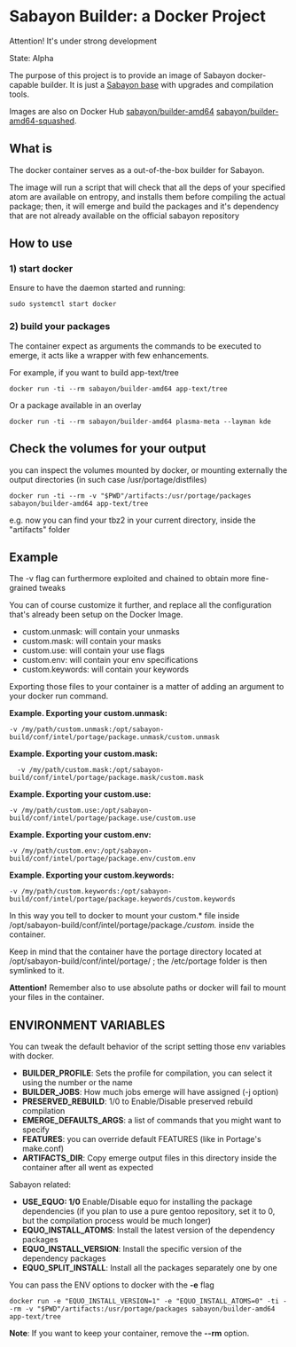# Sabayon Builder: a Docker Project #

Attention! It's under strong development

State: Alpha

The purpose of this project is to provide an image of Sabayon docker-capable builder.
It is just a [Sabayon base](https://github.com/mudler/docker-sabayon-base) with upgrades and compilation tools.

Images are also on Docker Hub [sabayon/builder-amd64](https://registry.hub.docker.com/u/sabayon/builder-amd64/) [sabayon/builder-amd64-squashed](https://registry.hub.docker.com/u/sabayon/builder-amd64-squashed/).

## What is

The docker container serves as a out-of-the-box builder for Sabayon.

The image will run a script that will check that all the deps of your specified atom are available on entropy, and installs them before compiling the actual package; then, it will emerge and build the packages and it's dependency that are not already available on the official sabayon repository

## How to use

### 1) start docker

Ensure to have the daemon started and running:

    sudo systemctl start docker

### 2) build your packages

The container expect as arguments the commands to be executed to emerge, it acts like a wrapper with few enhancements.

For example, if you want to build app-text/tree

    docker run -ti --rm sabayon/builder-amd64 app-text/tree

Or a package available in an overlay

    docker run -ti --rm sabayon/builder-amd64 plasma-meta --layman kde

## Check the volumes for your output

you can inspect the volumes mounted by docker, or mounting externally the output directories (in such case /usr/portage/distfiles)

    docker run -ti --rm -v "$PWD"/artifacts:/usr/portage/packages sabayon/builder-amd64 app-text/tree

e.g. now you can find your tbz2 in your current directory, inside the "artifacts" folder

## Example

The -v flag can furthermore exploited and chained to obtain more fine-grained tweaks

You can of course customize it further, and replace all the configuration that's already been setup on the Docker Image.

- custom.unmask: will contain your unmasks
- custom.mask: will contain your masks
- custom.use: will contain your use flags
- custom.env: will contain your env specifications
- custom.keywords: will contain your keywords

Exporting those files to your container is a matter of adding an argument to your docker run command.

**Example. Exporting your custom.unmask:**

    -v /my/path/custom.unmask:/opt/sabayon-build/conf/intel/portage/package.unmask/custom.unmask


**Example. Exporting your custom.mask:**

      -v /my/path/custom.mask:/opt/sabayon-build/conf/intel/portage/package.mask/custom.mask


**Example. Exporting your custom.use:**


    -v /my/path/custom.use:/opt/sabayon-build/conf/intel/portage/package.use/custom.use


**Example. Exporting your custom.env:**


    -v /my/path/custom.env:/opt/sabayon-build/conf/intel/portage/package.env/custom.env


**Example. Exporting your custom.keywords:**


    -v /my/path/custom.keywords:/opt/sabayon-build/conf/intel/portage/package.keywords/custom.keywords


In this way you tell to docker to mount your custom.* file inside /opt/sabayon-build/conf/intel/portage/package.*/custom.* inside the container.

Keep in mind that the container have the portage directory located at /opt/sabayon-build/conf/intel/portage/ ; the /etc/portage folder is then symlinked to it.

**Attention!** Remember also to use absolute paths or docker will fail to mount your files in the container.


## ENVIRONMENT VARIABLES

You can tweak the default behavior of the script setting those env variables with docker.

- **BUILDER_PROFILE**: Sets the profile for compilation, you can select it using the number or the name
- **BUILDER_JOBS**: How much jobs emerge will have assigned (-j option)
- **PRESERVED_REBUILD**: 1/0 to Enable/Disable preserved rebuild compilation
- **EMERGE_DEFAULTS_ARGS**: a list of commands that you might want to specify
- **FEATURES**: you can override default FEATURES (like in Portage's make.conf)
- **ARTIFACTS_DIR**: Copy emerge output files in this directory inside the container after all went as expected

Sabayon related:
- **USE_EQUO: 1/0** Enable/Disable equo for installing the package dependencies (if you plan to use a pure gentoo repository, set it to 0, but the compilation process would be much longer)
- **EQUO_INSTALL_ATOMS**: Install the latest version of the dependency packages
- **EQUO_INSTALL_VERSION**: Install the specific version of the dependency packages
- **EQUO_SPLIT_INSTALL**: Install all the packages separately one by one

You can pass the ENV options to docker with the **-e** flag


    docker run -e "EQUO_INSTALL_VERSION=1" -e "EQUO_INSTALL_ATOMS=0" -ti --rm -v "$PWD"/artifacts:/usr/portage/packages sabayon/builder-amd64 app-text/tree

**Note**: If you want to keep your container, remove the **--rm** option.
